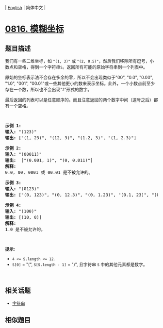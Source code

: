 
| [English](README_EN.md) | 简体中文 |
# [0816. 模糊坐标](https://leetcode-cn.com/problems/ambiguous-coordinates/)
## 题目描述
<p>我们有一些二维坐标，如&nbsp;<code>&quot;(1, 3)&quot;</code>&nbsp;或&nbsp;<code>&quot;(2, 0.5)&quot;</code>，然后我们移除所有逗号，小数点和空格，得到一个字符串<code>S</code>。返回所有可能的原始字符串到一个列表中。</p>

<p>原始的坐标表示法不会存在多余的零，所以不会出现类似于&quot;00&quot;, &quot;0.0&quot;, &quot;0.00&quot;, &quot;1.0&quot;, &quot;001&quot;, &quot;00.01&quot;或一些其他更小的数来表示坐标。此外，一个小数点前至少存在一个数，所以也不会出现&ldquo;.1&rdquo;形式的数字。</p>

<p>最后返回的列表可以是任意顺序的。而且注意返回的两个数字中间（逗号之后）都有一个空格。</p>

<p>&nbsp;</p>

<pre>
<strong>示例 1:</strong>
<strong>输入:</strong> &quot;(123)&quot;
<strong>输出:</strong> [&quot;(1, 23)&quot;, &quot;(12, 3)&quot;, &quot;(1.2, 3)&quot;, &quot;(1, 2.3)&quot;]
</pre>

<pre>
<strong>示例 2:</strong>
<strong>输入:</strong> &quot;(00011)&quot;
<strong>输出:</strong> &nbsp;[&quot;(0.001, 1)&quot;, &quot;(0, 0.011)&quot;]
<strong>解释:</strong> 
0.0, 00, 0001 或 00.01 是不被允许的。
</pre>

<pre>
<strong>示例 3:</strong>
<strong>输入:</strong> &quot;(0123)&quot;
<strong>输出:</strong> [&quot;(0, 123)&quot;, &quot;(0, 12.3)&quot;, &quot;(0, 1.23)&quot;, &quot;(0.1, 23)&quot;, &quot;(0.1, 2.3)&quot;, &quot;(0.12, 3)&quot;]
</pre>

<pre>
<strong>示例 4:</strong>
<strong>输入:</strong> &quot;(100)&quot;
<strong>输出:</strong> [(10, 0)]
<strong>解释:</strong> 
1.0 是不被允许的。
</pre>

<p>&nbsp;</p>

<p><strong>提示: </strong></p>

<ul>
	<li><code>4 &lt;= S.length &lt;= 12</code>.</li>
	<li><code>S[0]</code> = &quot;(&quot;, <code>S[S.length - 1]</code> = &quot;)&quot;, 且字符串&nbsp;<code>S</code>&nbsp;中的其他元素都是数字。</li>
</ul>

<p>&nbsp;</p>

## 相关话题
- [字符串](https://leetcode-cn.com/tag/string)
## 相似题目

